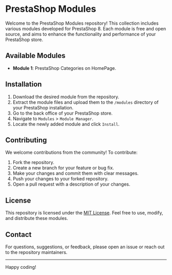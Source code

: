 # PrestaShop Modules

Welcome to the PrestaShop Modules repository! This collection includes various modules developed for PrestaShop 8. Each module is free and open source, and aims to enhance the functionality and performance of your PrestaShop store.

## Available Modules

- **Module 1**: PrestaShop Categories on HomePage.


## Installation

1. Download the desired module from the repository.
2. Extract the module files and upload them to the `/modules` directory of your PrestaShop installation.
3. Go to the back office of your PrestaShop store.
4. Navigate to `Modules` > `Module Manager`.
5. Locate the newly added module and click `Install`.

## Contributing

We welcome contributions from the community! To contribute:

1. Fork the repository.
2. Create a new branch for your feature or bug fix.
3. Make your changes and commit them with clear messages.
4. Push your changes to your forked repository.
5. Open a pull request with a description of your changes.

## License

This repository is licensed under the [MIT License](LICENSE). Feel free to use, modify, and distribute these modules.

## Contact

For questions, suggestions, or feedback, please open an issue or reach out to the repository maintainers.

---

Happy coding!
